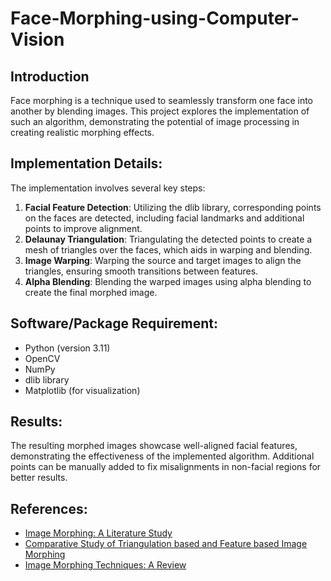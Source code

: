 # Face-Morphing-using-Computer-Vision

## Introduction

Face morphing is a technique used to seamlessly transform one face into another by blending images. This project explores the implementation of such an algorithm, demonstrating the potential of image processing in creating realistic morphing effects.

## Implementation Details:

The implementation involves several key steps:
1. **Facial Feature Detection**: Utilizing the dlib library, corresponding points on the faces are detected, including facial landmarks and additional points to improve alignment.
2. **Delaunay Triangulation**: Triangulating the detected points to create a mesh of triangles over the faces, which aids in warping and blending.
3. **Image Warping**: Warping the source and target images to align the triangles, ensuring smooth transitions between features.
4. **Alpha Blending**: Blending the warped images using alpha blending to create the final morphed image.

## Software/Package Requirement:

- Python (version 3.11)
- OpenCV
- NumPy
- dlib library
- Matplotlib (for visualization)


## Results:

The resulting morphed images showcase well-aligned facial features, demonstrating the effectiveness of the implemented algorithm. Additional points can be manually added to fix misalignments in non-facial regions for better results.

## References:

- [Image Morphing: A Literature Study](https://www.researchgate.net/publication/280929662)
- [Comparative Study of Triangulation based and Feature based Image Morphing](https://www.researchgate.net/publication/270018791)
- [Image Morphing Techniques: A Review](https://www.researchgate.net/publication/369905336)
